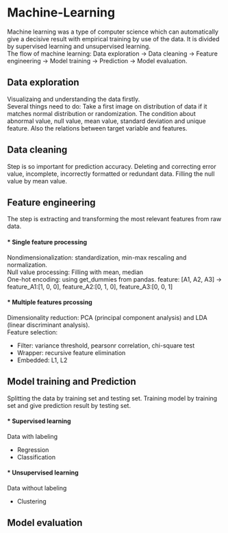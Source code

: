 # Machine-Learning
Machine learning was a type of computer science which can automatically give a decisive result with empirical training by use of the data. It is divided by supervised learning and unsupervised learning.  
The flow of machine learning: Data exploration -> Data cleaning -> Feature engineering -> Model training -> Prediction -> Model evaluation.

## Data exploration
Visualizaing and understanding the data firstly.  
Several things need to do: Take a first image on distribution of data if it matches normal distribution or randomization. The condition about abnormal value, null value, mean value, standard deviation and unique feature. Also the relations between target variable and features.

## Data cleaning
Step is so important for prediction accuracy. Deleting and correcting error value, incomplete, incorrectly formatted or redundant data. Filling the null value by mean value. 

## Feature engineering
The step is extracting and transforming the most relevant features from raw data.  
#### * Single feature processing 
Nondimensionalization: standardization, min-max rescaling and normalization.  
Null value processing: Filling with mean, median  
One-hot encoding: using get_dummies from pandas. feature: [A1, A2, A3] -> feature_A1:[1, 0, 0], feature_A2:[0, 1, 0], feature_A3:[0, 0, 1]  
#### * Multiple features prcossing
Dimensionality reduction: PCA (principal component analysis) and LDA (linear discriminant analysis).   
Feature selection:   
- Filter: variance threshold, pearsonr correlation, chi-square test  
- Wrapper: recursive feature elimination  
- Embedded: L1, L2  

## Model training and Prediction
Splitting the data by training set and testing set. Training model by training set and give prediction result by testing set. 
#### * Supervised learning
Data with labeling 
- Regression  
- Classification  
#### * Unsupervised learning
Data without labeling
- Clustering
## Model evaluation
